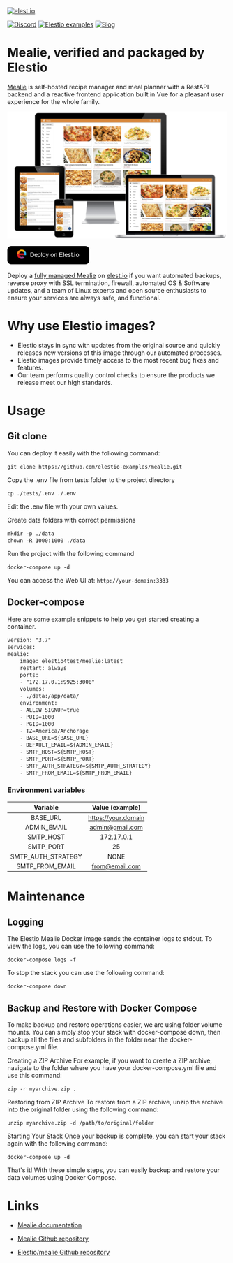 <a href="https://elest.io">
  <img src="https://elest.io/images/elestio.svg" alt="elest.io" width="150" height="75">
</a>

[![Discord](https://img.shields.io/static/v1.svg?logo=discord&color=f78A38&labelColor=083468&logoColor=ffffff&style=for-the-badge&label=Discord&message=community)](https://discord.gg/4T4JGaMYrD "Get instant assistance and engage in live discussions with both the community and team through our chat feature.")
[![Elestio examples](https://img.shields.io/static/v1.svg?logo=github&color=f78A38&labelColor=083468&logoColor=ffffff&style=for-the-badge&label=github&message=open%20source)](https://github.com/elestio-examples "Access the source code for all our repositories by viewing them.")
[![Blog](https://img.shields.io/static/v1.svg?color=f78A38&labelColor=083468&logoColor=ffffff&style=for-the-badge&label=elest.io&message=Blog)](https://blog.elest.io "Latest news about elestio, open source software, and DevOps techniques.")

# Mealie, verified and packaged by Elestio

[Mealie](https://nightly.mealie.io/) is self-hosted recipe manager and meal planner with a RestAPI backend and a reactive frontend application built in Vue for a pleasant user experience for the whole family.

<img src="https://raw.githubusercontent.com/elestio-examples/mealie/main/mealie.png" alt="mealie" width="800">

[![deploy](https://github.com/elestio-examples/mealie/raw/main/deploy-on-elestio.png)](https://dash.elest.io/deploy?source=cicd&social=dockerCompose&url=https://github.com/elestio-examples/mealie)

Deploy a <a target="_blank" href="https://elest.io/open-source/mealie">fully managed Mealie</a> on <a target="_blank" href="https://elest.io/">elest.io</a> if you want automated backups, reverse proxy with SSL termination, firewall, automated OS & Software updates, and a team of Linux experts and open source enthusiasts to ensure your services are always safe, and functional.

# Why use Elestio images?

- Elestio stays in sync with updates from the original source and quickly releases new versions of this image through our automated processes.
- Elestio images provide timely access to the most recent bug fixes and features.
- Our team performs quality control checks to ensure the products we release meet our high standards.

# Usage

## Git clone

You can deploy it easily with the following command:

    git clone https://github.com/elestio-examples/mealie.git

Copy the .env file from tests folder to the project directory

    cp ./tests/.env ./.env

Edit the .env file with your own values.

Create data folders with correct permissions

    mkdir -p ./data
    chown -R 1000:1000 ./data

Run the project with the following command

    docker-compose up -d

You can access the Web UI at: `http://your-domain:3333`

## Docker-compose

Here are some example snippets to help you get started creating a container.

    version: "3.7"
    services:
    mealie:
        image: elestio4test/mealie:latest
        restart: always
        ports:
        - "172.17.0.1:9925:3000"
        volumes:
        - ./data:/app/data/
        environment:
        - ALLOW_SIGNUP=true
        - PUID=1000
        - PGID=1000
        - TZ=America/Anchorage
        - BASE_URL=${BASE_URL}
        - DEFAULT_EMAIL=${ADMIN_EMAIL}
        - SMTP_HOST=${SMTP_HOST}
        - SMTP_PORT=${SMTP_PORT}
        - SMTP_AUTH_STRATEGY=${SMTP_AUTH_STRATEGY}
        - SMTP_FROM_EMAIL=${SMTP_FROM_EMAIL}

### Environment variables

|      Variable      |   Value (example)   |
| :----------------: | :-----------------: |
|      BASE_URL      | https://your.domain |
|    ADMIN_EMAIL     |   admin@gmail.com   |
|     SMTP_HOST      |     172.17.0.1      |
|     SMTP_PORT      |         25          |
| SMTP_AUTH_STRATEGY |        NONE         |
|  SMTP_FROM_EMAIL   |   from@email.com    |

# Maintenance

## Logging

The Elestio Mealie Docker image sends the container logs to stdout. To view the logs, you can use the following command:

    docker-compose logs -f

To stop the stack you can use the following command:

    docker-compose down

## Backup and Restore with Docker Compose

To make backup and restore operations easier, we are using folder volume mounts. You can simply stop your stack with docker-compose down, then backup all the files and subfolders in the folder near the docker-compose.yml file.

Creating a ZIP Archive
For example, if you want to create a ZIP archive, navigate to the folder where you have your docker-compose.yml file and use this command:

    zip -r myarchive.zip .

Restoring from ZIP Archive
To restore from a ZIP archive, unzip the archive into the original folder using the following command:

    unzip myarchive.zip -d /path/to/original/folder

Starting Your Stack
Once your backup is complete, you can start your stack again with the following command:

    docker-compose up -d

That's it! With these simple steps, you can easily backup and restore your data volumes using Docker Compose.

# Links

- <a target="_blank" href="https://nightly.mealie.io/documentation/getting-started/introduction/">Mealie documentation</a>

- <a target="_blank" href="https://github.com/hay-kot/mealie/">Mealie Github repository</a>

- <a target="_blank" href="https://github.com/elestio-examples/mealie">Elestio/mealie Github repository</a>
